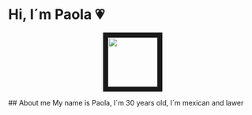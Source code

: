 # Hi, I´m Paola :heartpulse:
<p align="center">
<img src="https://i.gifer.com/IFYb.gif" width="100" height="100" border="10"/>
</p>
## About me 
My name is Paola, I´m 30 years old, I´m mexican and lawer 
